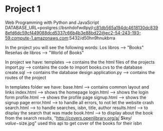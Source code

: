 # Project 1

Web Programming with Python and JavaScript
DATABASE_URL=postgres://bsnhdofwdlpyjl:c81db565a194dc4618130dc8398efd6dc59cf449088dcd5337c66b4b3e88bd22@ec2-54-243-193-59.compute-1.amazonaws.com:5432/d50hn9hnukbrra

In the project you will see the following words:
    Los libros --> "Books"
    Reseñas de libros --> "World of Books"

In project we have:
    templates --> contains the the html files of the projects
    import.py --> contains the code to import books.cvs to the database
    create.sql --> contains the database design
    application.py --> contains the routes of the project
                        



In templates folder we have:
    base.html -->  contains common layout and links
    index.html --> shows the homepage
    login.html --> shows the login form
    profile.html --> shows the profile page
    signup.html --> shows the signup page
    error.html --> to handle all errors, to not let the website crash
    search.html --> to handle searches, isbn, title, author
    results.html --> to display the search that was made
    book.html --> to display about the book from the search results, "http://covers.openlibrary.org/a/          $key/               $value-$size.jpg" used this api to get cover of the books for their             isbn
